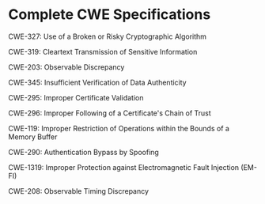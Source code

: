 

# Complete CWE Specifications

CWE-327: Use of a Broken or Risky Cryptographic Algorithm

CWE-319: Cleartext Transmission of Sensitive Information

CWE-203: Observable Discrepancy

CWE-345: Insufficient Verification of Data Authenticity

CWE-295: Improper Certificate Validation

CWE-296: Improper Following of a Certificate's Chain of Trust

CWE-119: Improper Restriction of Operations within the Bounds of a Memory Buffer

CWE-290: Authentication Bypass by Spoofing

CWE-1319: Improper Protection against Electromagnetic Fault Injection (EM-FI)

CWE-208: Observable Timing Discrepancy